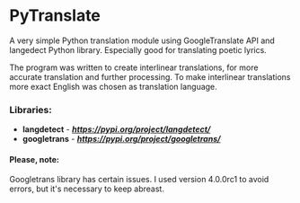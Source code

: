 # PyTranslate

A very simple Python translation module using GoogleTranslate API and langedect Python library.
Especially good for translating poetic lyrics.

The program was written to create interlinear translations, for more accurate translation and further processing.
To make interlinear translations more exact English was chosen as translation language.

### Libraries: ###
- **langdetect** - ***https://pypi.org/project/langdetect/***
- **googletrans** - ***https://pypi.org/project/googletrans/***

#### Please, note: ####
Googletrans library has certain issues. I used version 4.0.0rc1 to avoid errors, but it's necessary to keep abreast.
